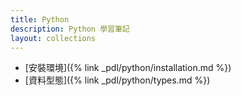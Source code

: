 ```yaml
---
title: Python
description: Python 學習筆記
layout: collections
---
```


* [安裝環境]({% link _pdl/python/installation.md %})
* [資料型態]({% link _pdl/python/types.md %})